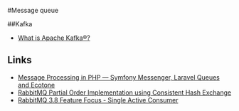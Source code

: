 #Message queue

##Kafka
- [What is Apache Kafka®?](https://www.youtube.com/watch?v=FKgi3n-FyNU)

## Links

- [Message Processing in PHP — Symfony Messenger, Laravel Queues and Ecotone](https://blog.devgenius.io/message-processing-in-php-symfony-messenger-laravel-queues-and-ecotone-8ca17102c5b2)
- [RabbitMQ Partial Order Implementation using Consistent Hash Exchange](https://alexravikovich.medium.com/rabbitmq-partial-order-implementation-using-consistent-hash-exchange-golang-29ab6f439021)
- [RabbitMQ 3.8 Feature Focus - Single Active Consumer](https://www.cloudamqp.com/blog/rabbitmq-3-8-feature-focus-single-active-consumer.html)
